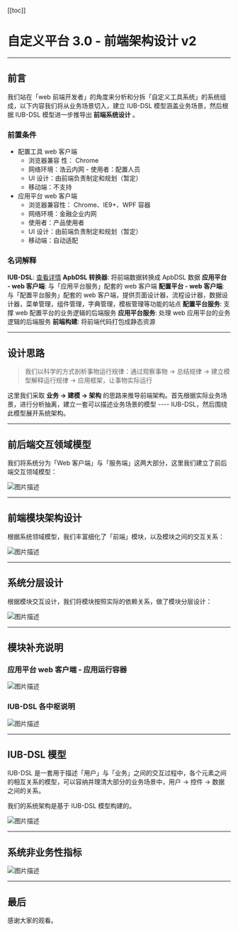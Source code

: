 [[toc]]

# 自定义平台 3.0 - 前端架构设计 v2

---

## 前言

我们站在「web 前端开发者」的角度来分析和分拆「自定义工具系统」的系统组成，以下内容我们将从业务场景切入，建立 IUB-DSL 模型涵盖业务场景，然后根据 IUB-DSL 模型进一步推导出 __前端系统设计__ 。

### 前置条件

- 配置工具 web 客户端
  - 浏览器兼容 性： Chrome
  - 网络环境：浩云内网 - 使用者：配置人员
  - UI 设计：由前端负责制定和规划（暂定）
  - 移动端：不支持
- 应用平台 web 客户端
  - 浏览器兼容性： Chrome、IE9+、WPF 容器
  - 网络环境：金融企业内网
  - 使用者：产品使用者
  - UI 设计：由前端负责制定和规划（暂定）
  - 移动端：自动适配

### 名词解释

**IUB-DSL**: [查看详情](https://github.com/SANGET/custom-platform-tool/blob/master/packages/dsl/core/readme.md)
**ApbDSL 转换器**: 将前端数据转换成 ApbDSL 数据
**应用平台 - web 客户端**: 与「应用平台服务」配套的 web 客户端
**配置平台 - web 客户端**: 与「配置平台服务」配套的 web 客户端，提供页面设计器，流程设计器，数据设计器，菜单管理，组件管理，字典管理，模板管理等功能的站点
**配置平台服务**: 支撑 web 配置平台的业务逻辑的后端服务
**应用平台服务**: 处理 web 应用平台的业务逻辑的后端服务
**前端构建**: 将前端代码打包成静态资源

---

## 设计思路

> 我们以科学的方式剖析事物运行规律：通过观察事物 -> 总结规律 -> 建立模型解释运行规律 -> 应用框架，让事物实际运行

这里我们采取 **业务 -> 建模 -> 架构** 的思路来推导前端架构。首先根据实际业务场景，进行分析抽离，建立一套可以描述业务场景的模型 ---- IUB-DSL，然后围绕此模型展开系统架构。

---

## 前后端交互领域模型

我们将系统分为「Web 客户端」与「服务端」这两大部分，这里我们建立了前后端交互领域模型：

![图片描述](/tfl/pictures/202006/tapd_41909965_1590996816_82.png)

---

## 前端模块架构设计

根据系统领域模型，我们丰富细化了「前端」模块，以及模块之间的交互关系：

![图片描述](/tfl/pictures/202005/tapd_41909965_1590744277_7.png)

---

## 系统分层设计

根据模块交互设计，我们将模块按照实际的依赖关系，做了模块分层设计：

![图片描述](/tfl/pictures/202006/tapd_41909965_1590996793_9.png)

---

## 模块补充说明

### 应用平台 web 客户端 - 应用运行容器

![图片描述](/tfl/pictures/202006/tapd_41909965_1590996776_21.png)

### IUB-DSL 各中枢说明

![图片描述](/tfl/pictures/202006/tapd_41909965_1590996762_52.png)

---

## IUB-DSL 模型

IUB-DSL 是一套用于描述「用户」与「业务」之间的交互过程中，各个元素之间的相互关系的模型，可以容纳并理清大部分的业务场景中，用户 -> 控件 -> 数据之间的关系。

我们的系统架构是基于 IUB-DSL 模型构建的。

![图片描述](/tfl/pictures/202006/tapd_41909965_1590996738_47.png)

---
## 系统非业务性指标

![图片描述](/tfl/captures/2020-06/tapd_41909965_base64_1590975380_32.png)

---

## 最后

感谢大家的观看。
